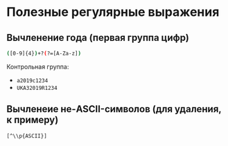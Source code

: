 # Полезные регулярные выражения
## Вычленение года (первая группа цифр)
```sh
([0-9]{4})+?(?=[A-Za-z])
```
Контрольная группа:
* `a2019c1234`
* `UKA32019R1234`

## Вычленеие не-ASCII-символов (для удаления, к примеру)
```sh
[^\\p{ASCII}]
```
